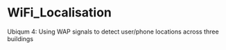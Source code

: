 # WiFi_Localisation
Ubiqum 4: Using WAP signals to detect user/phone locations across three buildings
